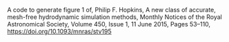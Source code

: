 A code to generate figure 1 of,
Philip F. Hopkins, A new class of accurate, mesh-free hydrodynamic
simulation methods, Monthly Notices of the Royal Astronomical Society,
Volume 450, Issue 1, 11 June 2015, Pages 53–110,
https://doi.org/10.1093/mnras/stv195

